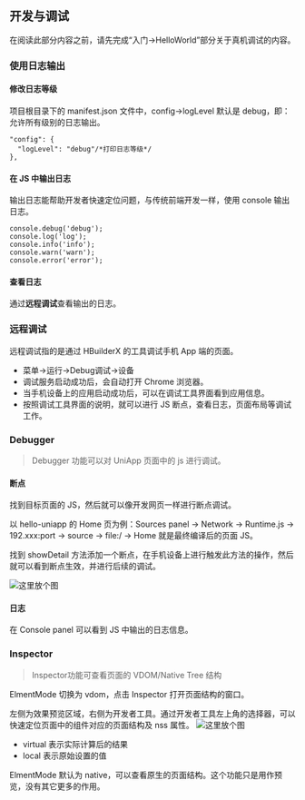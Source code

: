 ## 开发与调试
在阅读此部分内容之前，请先完成“入门->HelloWorld”部分关于真机调试的内容。
### 使用日志输出
#### 修改日志等级
项目根目录下的 manifest.json 文件中，config->logLevel 默认是 debug，即：允许所有级别的日志输出。
```
"config": {
  "logLevel": "debug"/*打印日志等级*/
},
```
#### 在 JS 中输出日志
输出日志能帮助开发者快速定位问题，与传统前端开发一样，使用 console 输出日志。
```
console.debug('debug');
console.log('log');
console.info('info');
console.warn('warn');
console.error('error');
```
#### 查看日志
通过**远程调试**查看输出的日志。

### 远程调试
远程调试指的是通过 HBuilderX 的工具调试手机 App 端的页面。

- 菜单->运行->Debug调试->设备
- 调试服务启动成功后，会自动打开 Chrome 浏览器。
- 当手机设备上的应用启动成功后，可以在调试工具界面看到应用信息。
- 按照调试工具界面的说明，就可以进行 JS 断点，查看日志，页面布局等调试工作。

### Debugger
> Debugger 功能可以对 UniApp 页面中的 js 进行调试。

#### 断点
找到目标页面的 JS，然后就可以像开发网页一样进行断点调试。

以 hello-uniapp 的 Home 页为例：Sources panel -> Network -> Runtime.js -> 192.xxx:port -> source -> file:/ -> Home 就是最终编译后的页面 JS。

找到 showDetail 方法添加一个断点，在手机设备上进行触发此方法的操作，然后就可以看到断点生效，并进行后续的调试。

![这里放个图](https://img-cdn-qiniu.dcloud.net.cn/uploads/images/debugger.png)

#### 日志
在 Console panel 可以看到 JS 中输出的日志信息。

### Inspector
> Inspector功能可查看页面的 VDOM/Native Tree 结构

ElmentMode 切换为 vdom，点击 Inspector 打开页面结构的窗口。

左侧为效果预览区域，右侧为开发者工具。通过开发者工具左上角的选择器，可以快速定位页面中的组件对应的页面结构及 nss 属性。
![这里放个图](https://img-cdn-qiniu.dcloud.net.cn/uploads/images/vdom.png)

- virtual 表示实际计算后的结果
- local 表示原始设置的值

ElmentMode 默认为 native，可以查看原生的页面结构。这个功能只是用作预览，没有其它更多的作用。

